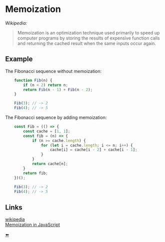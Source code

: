 # Memoization
*Wikipedia:*

> Memoization is an optimization technique used primarily to speed up computer programs by storing the results of expensive function calls and returning the cached result when the same inputs occur again.

## Example

The Fibonacci sequence without memoization:

```js
    function Fib(n) {
        if (n < 2) return n;
        return Fib(n - 1) + Fib(n - 2);
    }

    Fib(3); // -> 2
    Fib(4); // -> 5
```

The Fibonacci sequence by adding memoization:

```js
    const Fib = (() => {
        const cache = [1, 1];
        const fib = (n) => {
            if (n >= cache.length) {
                for (let i = cache.length; i <= n; i++) {
                    cache[i] = cache[i - 2] + cache[i - 1];
                }
            }
            return cache[n];
        }
        return fib;
    })();
    
    Fib(3); // -> 2
    Fib(4); // -> 5
```

## Links
[wikipedia](https://en.wikipedia.org/wiki/Memoization)<br/>
[Memoization in JavaScript](https://keith.gaughan.ie/javascript-memoization.html)

[⬅️](https://github.com/Sinakhx/techniques-in-programming#readme)